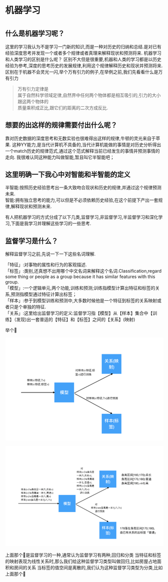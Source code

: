 <h1> 机器学习 <h1/>
 
## 什么是机器学习呢？

这里的学习我认为不是学习一门新的知识,而是一种对历史的归纳和总结.是对已有经验深度思考并发现一个或者多个规律或者真理来解释现状和预测将来.
机器学习和人类学习的区别是什么呢？
区别不大但是很重要,机器和人类的学习都是以历史经验为参考,深度的思考历史的发展规律,利用这个规律解释历史和现状并预测将来.
区别在于机器不会灵光一闪,举个万有引力的例子,在举例之前,我们先看看什么是万有引力

 > 万有引力定律是<br/>
 > 属于自然科学领域定律,自然界中任何两个物体都是相互吸引的,引力的大小跟这两个物体的<br/>
 > 质量乘积成正比,跟它们的距离的二次方成反比.


## 想要的出这样的规律需要付出什么呢？

靠对历史数据的深度思考和无数实验也很难得出这样的规律,牛顿的灵光来自于苹果.
这种YY能力,是当代计算机不具备的,当代计算机能做的事情是对历史分析得出一个match历史的规律范式,通过这个范式解释当前已经发生的事情并预测事情的走向.
我很难认同这种能力叫做智能,暂且叫它半智能吧；

## 这里明确一下我心中对智能和半智能的定义

半智能:按照历史经验思考出一条大致吻合现状和历史的规律,并通过这个规律预测未来.<br/>
智能:拥有独立思考的能力,可以但是不必须依赖历史经验,在这个前提下产出一套规律,解释现状和预测未来.

有人把机器学习的方式分成了以下几类,监督学习,非监督学习,半监督学习和深化学习,下面是我学习并理解这些学习的一些思考.

## 监督学习是什么？
解释监督学习之前,先说一下一下这些名词理解.

「特征」:对事物的属性和行为的客观描述.<br/>
「标签」:类别,还真想不出用哪个中文名词来解释这个名词.Classification,regard some thing or people as a group because it has similar features with this group.<br/>
「模型」:一个逻辑单元,两个功能,训练和预测;训练指模型计算出特征和标签的关系,预测指模型通过特征计算出标签；<br/>
「样本」:参于到模型训练和预测中,大多数时候他是一个特征到标签的关系映射或者只是个单独的特征.<br/>
「关系」:这里给出监督学习的定义:监督学习指【模型】从【样本】集合中【训练】（发现)出一套普适的【特征】和【标签】之间的【关系】(映射)<br/>

举个🌰<br/>

![](https://github.com/zhangciqiao/zhangciqiao/blob/master/%E6%88%AA%E5%B1%8F2019-11-1712.24.07.png)


![](https://github.com/zhangciqiao/zhangciqiao/blob/master/%E6%88%AA%E5%B1%8F2019-11-1712.27.27.png)


上面那个🌰是监督学习的一种,通常认为监督学习有两种,回归和分类
当特征和标签的映射表现为线性关系时,那么我们给这种监督学习类型叫做回归,比如房屋占地面积和房间的关系
当标签的值空间是离散的,我们认为这种监督学习类型为分类,比如上面那个🌰


